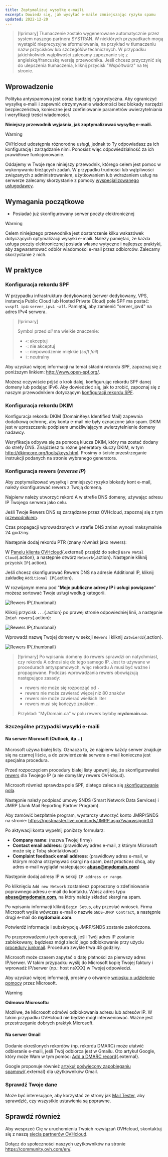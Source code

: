 ```yaml
---
title: Zoptymalizuj wysyłkę e-maili
excerpt: Dowiedz się, jak wysyłać e-maile zmniejszając ryzyko spamu
updated: 2022-12-20
---
```


> [!primary]
> Tłumaczenie zostało wygenerowane automatycznie przez system naszego partnera SYSTRAN. W niektórych przypadkach mogą wystąpić nieprecyzyjne sformułowania, na przykład w tłumaczeniu nazw przycisków lub szczegółów technicznych. W przypadku jakichkolwiek wątpliwości zalecamy zapoznanie się z angielską/francuską wersją przewodnika. Jeśli chcesz przyczynić się do ulepszenia tłumaczenia, kliknij przycisk "Współtwórz" na tej stronie.
>

## Wprowadzenie

Polityka antyspamowa jest coraz bardziej rygorystyczna. Aby ograniczyć wysyłkę e-maili i zapewnić otrzymywanie wiadomości bez blokady narzędzi bezpieczeństwa, konieczne jest zdefiniowanie parametrów uwierzytelniania i weryfikacji treści wiadomości.

**Niniejszy przewodnik wyjaśnia, jak zoptymalizować wysyłkę e-maili.**

> [!warning]
>
> OVHcloud udostępnia różnorodne usługi, jednak to Ty odpowiadasz za ich konfigurację i zarządzanie nimi. Ponosisz więc odpowiedzialność za ich prawidłowe funkcjonowanie.
> 
> Oddajemy w Twoje ręce niniejszy przewodnik, którego celem jest pomoc w wykonywaniu bieżących zadań. W przypadku trudności lub wątpliwości związanych z administrowaniem, użytkowaniem lub wdrażaniem usług na serwerze zalecamy skorzystanie z pomocy [wyspecjalizowanego usługodawcy](https://partner.ovhcloud.com/pl/directory/).
> 

## Wymagania początkowe

- Posiadać już skonfigurowany serwer poczty elektronicznej

> [!warning]
>
> Celem niniejszego przewodnika jest dostarczenie kilku wskazówek dotyczących optymalizacji wysyłki e-maili. Należy pamiętać, że każda usługa poczty elektronicznej posiada własne wytyczne i najlepsze praktyki, aby zagwarantować odbiór wiadomości e-mail przez odbiorców. Zalecamy skorzystanie z nich.
>

## W praktyce

### Konfiguracja rekordu SPF <a name="spfrecord"></a>

W przypadku infrastruktury dedykowanej (serwer dedykowany, VPS, instancja Public Cloud lub Hosted Private Cloud) pole SPF ma postać: `v=spf1 ip4:server_ipv4 ~all`. Pamiętaj, aby zamienić "server_ipv4" na adres IPv4 serwera.

> [!primary]
>
> Symbol przed *all* ma wielkie znaczenie:
>
> - `+`: akceptuj
> - `-`: nie akceptuj
> - `~`: niepowodzenie miękkie (*soft fail*)
> - `?`: neutralny
>

Aby uzyskać więcej informacji na temat składni rekordu SPF, zapoznaj się z poniższym linkiem: <http://www.open-spf.org/>.

Możesz oczywiście pójść o krok dalej, konfigurując rekordu SPF danej domeny lub podając IPv6. Aby dowiedzieć się, jak to zrobić, zapoznaj się z naszym przewodnikiem dotyczącym [konfiguracji rekordu SPF](/pages/web_cloud/domains/dns_zone_spf).

### Konfiguracja rekordu DKIM

Konfiguracja rekordu DKIM (DomainKeys Identified Mail) zapewnia dodatkową ochronę, aby konta e-mail nie były oznaczone jako spam. DKIM jest w uproszczeniu podpisem umożliwiającym uwierzytelnienie domeny nadawcy.

Weryfikacja odbywa się za pomocą klucza DKIM, który ma zostać dodany do strefy DNS. Znajdziesz tu różne generatory kluczy DKIM, w tym <http://dkimcore.org/tools/keys.html>. Prosimy o ścisłe przestrzeganie instrukcji podanych na stronie wybranego generatora.

### Konfiguracja rewers (*reverse IP*) <a name="reverseip"></a>

Aby zoptymalizować wysyłkę i zmniejszyć ryzyko blokady kont e-mail, należy skonfigurować rewers z Twoją domeną.

Najpierw należy utworzyć rekord A w strefie DNS domeny, używając adresu IP Twojego serwera jako celu.

Jeśli Twoje Rewers DNS są zarządzane przez OVHcloud, zapoznaj się z tym [przewodnikiem](/pages/web_cloud/domains/dns_zone_edit#dostep-do-interfejsu-zarzadzania-strefa-dns).

Czas propagacji wprowadzonych w strefie DNS zmian wynosi maksymalnie 24 godziny.

Następnie dodaj rekordu PTR (znany również jako rewers):

W [Panelu klienta OVHcloud](https://www.ovh.com/auth/?action=gotomanager&from=https://www.ovh.pl/&ovhSubsidiary=pl){.external} przejdź do sekcji `Bare Metal Cloud`{.action}, a następnie otwórz `Network`{.action}. Następnie kliknij przycisk `IP`{.action}.

Jeśli chcesz skonfigurować Rewers DNS na adresie Additional IP, kliknij zakładkę `Additional IP`{.action}.

W rozwijanym menu pod "**Moje publiczne adresy IP i usługi powiązane**" możesz sortować Twoje usługi według kategorii.

![Rewers IP](images/selectservice2022.png){.thumbnail}

Kliknij przycisk `...`{.action} po prawej stronie odpowiedniej linii, a następnie `Zmień rewers`{.action}:

![Rewers IP](images/addreverse2022.png){.thumbnail}

Wprowadź nazwę Twojej domeny w sekcji `Rewers` i kliknij `Zatwierdź`{.action}.

![Rewers IP](images/enterreverse.png){.thumbnail}

> [!primary]
> Po wpisaniu domeny do rewers sprawdzi on natychmiast, czy rekordu A odnosi się do tego samego IP. Jest to używane w procedurach antyspamowych, więc rekordu A musi być ważne i propagowane. Podczas wprowadzania rewers obowiązują następujące zasady:
>
>  - rewers nie może się rozpocząć od `-`
>  - rewers nie może zawierać więcej niż 80 znaków
>  - rewers nie może zawierać wielkich liter
>  - rewers musi się kończyć znakiem `.`
>
> Przykład: "MyDomain.ca" w polu rewers byłoby **mydomain.ca.**
>

### Szczególne przypadki wysyłki e-maili

#### Na serwer Microsoft (Outlook, itp...)
 
Microsoft używa białej listy. Oznacza to, że najpierw każdy serwer znajduje się na czarnej liście, a do zatwierdzenia serwera e-mail konieczna jest specjalna procedura.

Przed rozpoczęciem procedury białej listy upewnij się, że skonfigurowałeś [rewers](#reverseip) dla Twojego IP (a nie domyślny rewers OVHcloud).

Microsoft również sprawdza pole SPF, dlatego zaleca się [skonfigurowanie pola](#spfrecord).

Następnie należy podpisać umowy SNDS (Smart Network Data Services) i JMRP (Junk Mail Reporting Partner Program).

Aby zamówić bezpłatnie program, wystarczy utworzyć konto JMRP/SNDS na stronie:
<https://postmaster.live.com/snds/JMRP.aspx?wa=wsignin1.0>

Po aktywacji konta wypełnij poniższy formularz:

- **Company name**: (nazwa Twojej firmy)
- **Contact email address**: (prawidłowy adres e-mail, z którym Microsoft może się z Tobą skontaktować)
- **Complaint feedback email address**: (prawidłowy adres e-mail, w którym można otrzymywać skargi na spam, *best practices* chcą, aby adres e-mail wyglądał następująco: **abuse@mydomain.com**)

Następnie dodaj adresy IP w sekcji `IP address or range`.

Po kliknięciu `Add new Network` zostaniesz poproszony o zdefiniowanie poprawnego adresu e-mail do kontaktu. Wpisz adres typu **abuse@mydomain.com**, na który należy składać skargi na spam.

Po wpisaniu informacji kliknij `Begin Setup`, aby przesłać wniosek. Firma Microsoft wyśle wówczas e-mail o nazwie `SNDS-JMRP Contract`, a następnie drugi e-mail do **mydomain.com**.

Potwierdź informacje i subskrypcję JMRP/SNDS zostanie zakończona.

Po przeprowadzeniu tych operacji, jeśli Twój adres IP zostanie zablokowany, będziesz mógł zlecić jego odblokowanie przy użyciu [procedury junkmail](https://support.microsoft.com/en-us/getsupport?oaspworkflow=start_1.0.0.0&wfname=capsub&productkey=edfsmsbl3&locale=en-us&ccsid=635857671692853062). Procedura zwykle trwa 48 godziny.

Microsoft może czasem zapytać o datę płatności za pierwszy adres IP/serwer. W takim przypadku wyślij do Microsoft kopię Twojej faktury i wprowadź IP/serwer (np.: host nsXXX) w Twojej odpowiedzi.

Aby uzyskać więcej informacji, prosimy o otwarcie [wniosku o udzielenie pomocy](https://support.microsoft.com/en-us/getsupport?oaspworkflow=start_1.0.0.0&wfname=capsub&productkey=edfsmsbl3&ccsid=6364926882037750656) przez Microsoft.

> [!warning]
>
> **Odmowa Microsoftu**
>
> Możliwe, że Microsoft odmówi odblokowania adresu lub adresów IP. W takim przypadku OVHcloud nie będzie mógł interweniować. Ważne jest przestrzeganie dobrych praktyk Microsoft.
>

#### Na serwer Gmail

Dodanie określonych rekordów (np. rekordu DMARC) może ułatwić odbieranie e-maili, jeśli Twój odbiorca jest w Gmailu. Oto artykuł Google, który może Wam w tym pomóc: [Add a DMARC record](https://support.google.com/a/answer/2466563?hl=en){.external}.

Google proponuje również [artykuł poświęcony zapobieganiu spamowi](https://support.google.com/mail/answer/81126?hl=en){.external} dla użytkowników Gmail.

### Sprawdź Twoje dane

Może być interesujące, aby korzystać ze strony jak [Mail Tester](http://www.mail-tester.com/), aby sprawdzić, czy wszystkie ustawienia są poprawne.

## Sprawdź również

Aby wesprzeć Cię w uruchomieniu Twoich rozwiązań OVHcloud, skontaktuj się z naszą [siecią partnerów OVHcloud](https://partner.ovhcloud.com/pl/directory/).

Dołącz do społeczności naszych użytkowników na stronie <https://community.ovh.com/en/>.